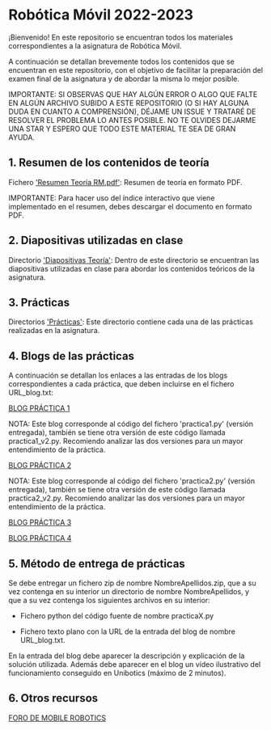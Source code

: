 # Robótica Móvil 2022-2023

¡Bienvenido! En este repositorio se encuentran todos los materiales correspondientes a la asignatura de Robótica Móvil.

A continuación se detallan brevemente todos los contenidos que se encuentran en este repositorio, con el objetivo de facilitar la preparación del examen final de la asignatura y de abordar la misma lo mejor posible.

IMPORTANTE: SI OBSERVAS QUE HAY ALGÚN ERROR O ALGO QUE FALTE EN ALGÚN ARCHIVO SUBIDO A ESTE REPOSITORIO (O SI HAY ALGUNA DUDA EN CUANTO A COMPRENSIÓN), DÉJAME UN ISSUE Y TRATARÉ DE RESOLVER EL PROBLEMA LO ANTES POSIBLE. NO TE OLVIDES DEJARME UNA STAR Y ESPERO QUE TODO ESTE MATERIAL TE SEA DE GRAN AYUDA.

## 1. Resumen de los contenidos de teoría

Fichero ['Resumen Teoría RM.pdf'](https://github.com/aleon2020/RM_2022-2023/blob/main/Resumen%20Teor%C3%ADa%20RM.pdf): Resumen de teoría en formato PDF.

IMPORTANTE: Para hacer uso del índice interactivo que viene implementado en el resumen, debes descargar el documento en formato PDF.

## 2. Diapositivas utilizadas en clase

Directorio ['Diapositivas Teoría'](https://github.com/aleon2020/RM_2022-2023/tree/main/Diapositivas%20Teor%C3%ADa): Dentro de este directorio se encuentran las diapositivas utilizadas en clase para abordar los contenidos teóricos de la asignatura.

## 3. Prácticas

Directorios ['Prácticas'](https://github.com/aleon2020/RM_2022-2023/tree/main/Pr%C3%A1cticas): Este directorio contiene cada una de las prácticas realizadas en la asignatura.

## 4. Blogs de las prácticas

A continuación se detallan los enlaces a las entradas de los blogs correspondientes a cada práctica, que deben incluirse en el fichero URL_blog.txt:

[BLOG PRÁCTICA 1](https://roboticamovil22-23albertoleonluengo.blogspot.com/2022/10/practice-1-basic-vacuum-cleaner_15.html)

NOTA: Este blog corresponde al código del fichero 'practica1.py' (versión entregada), también se tiene otra versión de este código llamada practica1_v2.py. Recomiendo analizar las dos versiones para un mayor entendimiento de la práctica.

[BLOG PRÁCTICA 2](https://roboticamovil22-23albertoleonluengo.blogspot.com/2022/11/practice-2-line-following.html)

NOTA: Este blog corresponde al código del fichero 'practica2.py' (versión entregada), también se tiene otra versión de este código llamada practica2_v2.py. Recomiendo analizar las dos versiones para un mayor entendimiento de la práctica.

[BLOG PRÁCTICA 3](https://roboticamovil22-23albertoleonluengo.blogspot.com/2022/11/practice-3-obstacle-avoidance.html)

[BLOG PRÁCTICA 4](https://roboticamovil22-23albertoleonluengo.blogspot.com/2022/12/practice-4-global-navigation-using.html)

## 5. Método de entrega de prácticas

Se debe entregar un fichero zip de nombre NombreApellidos.zip, que a su vez contenga en su interior un directorio de nombre NombreApellidos, y que a su vez contenga los siguientes archivos en su interior:

- Fichero python del código fuente de nombre practicaX.py

- Fichero texto plano con la URL de la entrada del blog de nombre URL_blog.txt.

En la entrada del blog debe aparecer la descripción y explicación de la solución utilizada. Además debe aparecer en el blog un vídeo ilustrativo del funcionamiento conseguido en Unibotics (máximo de 2 minutos).

## 6. Otros recursos

[FORO DE MOBILE ROBOTICS](https://forum.unibotics.org/c/mobile-robotics-course/27)
